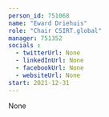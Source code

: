 ```yaml
---
person_id: 751068
name: "Eward Driehuis"
role: "Chair CSIRT.global"
manager: 751352
socials :
  - twitterUrl: None
  - linkedInUrl: None
  - facebookUrl: None
  - websiteUrl: None
start: 2021-12-31
---
```

None
